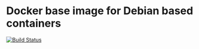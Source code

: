 # Docker base image for Debian based containers

[![Build Status](https://travis-ci.org/devopshacks/docker-debian-base.svg?branch=master)](https://travis-ci.org/devopshacks/docker-debian-base)
